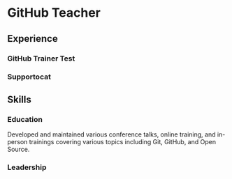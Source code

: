 # GitHub Teacher



## Experience

### GitHub Trainer Test




### Supportocat



## Skills

### Education

Developed and maintained various conference talks, online training, and in-person trainings covering various topics including Git, GitHub, and Open Source.

### Leadership


